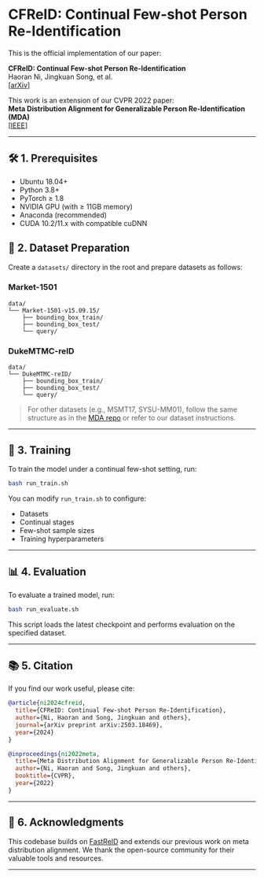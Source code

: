 # CFReID: Continual Few-shot Person Re-Identification

This is the official implementation of our paper:

**CFReID: Continual Few-shot Person Re-Identification**  
Haoran Ni, Jingkuan Song, et al.  
[[arXiv](https://arxiv.org/abs/2503.18469)]

This work is an extension of our CVPR 2022 paper:  
**Meta Distribution Alignment for Generalizable Person Re-Identification (MDA)**  
[[IEEE](https://ieeexplore.ieee.org/document/9880010)]

---

## 🛠️ 1. Prerequisites

- Ubuntu 18.04+
- Python 3.8+
- PyTorch ≥ 1.8
- NVIDIA GPU (with ≥ 11GB memory)
- Anaconda (recommended)
- CUDA 10.2/11.x with compatible cuDNN


## 📁 2. Dataset Preparation

Create a `datasets/` directory in the root and prepare datasets as follows:

### Market-1501

```
data/
└── Market-1501-v15.09.15/
    ├── bounding_box_train/
    ├── bounding_box_test/
    └── query/
```

### DukeMTMC-reID

```
data/
└── DukeMTMC-reID/
    ├── bounding_box_train/
    ├── bounding_box_test/
    └── query/
```

> For other datasets (e.g., MSMT17, SYSU-MM01), follow the same structure as in the [MDA repo](https://github.com/Nihaoooo/MDA-ReID) or refer to our dataset instructions.

---

## 🚀 3. Training

To train the model under a continual few-shot setting, run:

```bash
bash run_train.sh
```

You can modify `run_train.sh` to configure:

* Datasets
* Continual stages
* Few-shot sample sizes
* Training hyperparameters

---

## 📊 4. Evaluation

To evaluate a trained model, run:

```bash
bash run_evaluate.sh
```

This script loads the latest checkpoint and performs evaluation on the specified dataset.

---


## 📚 5. Citation

If you find our work useful, please cite:

```bibtex
@article{ni2024cfreid,
  title={CFReID: Continual Few-shot Person Re-Identification},
  author={Ni, Haoran and Song, Jingkuan and others},
  journal={arXiv preprint arXiv:2503.18469},
  year={2024}
}

@inproceedings{ni2022meta,
  title={Meta Distribution Alignment for Generalizable Person Re-Identification},
  author={Ni, Haoran and Song, Jingkuan and others},
  booktitle={CVPR},
  year={2022}
}
```

---

## 🙏 6. Acknowledgments

This codebase builds on [FastReID](https://github.com/JDAI-CV/fast-reid) and extends our previous work on meta distribution alignment. We thank the open-source community for their valuable tools and resources.

---

